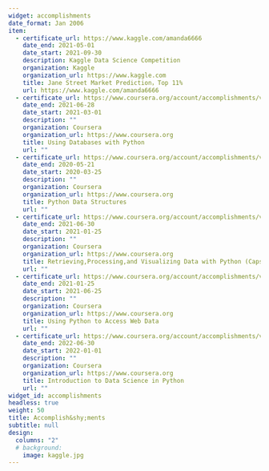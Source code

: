 ```yaml
---
widget: accomplishments
date_format: Jan 2006
item:
  - certificate_url: https://www.kaggle.com/amanda6666
    date_end: 2021-05-01
    date_start: 2021-09-30
    description: Kaggle Data Science Competition
    organization: Kaggle
    organization_url: https://www.kaggle.com
    title: Jane Street Market Prediction，Top 11%
    url: https://www.kaggle.com/amanda6666
  - certificate_url: https://www.coursera.org/account/accomplishments/verify/HXDR3PH54W5N
    date_end: 2021-06-28
    date_start: 2021-03-01
    description: ""
    organization: Coursera
    organization_url: https://www.coursera.org
    title: Using Databases with Python
    url: ""
  - certificate_url: https://www.coursera.org/account/accomplishments/verify/YG3K45LFHT3V
    date_end: 2020-05-21
    date_start: 2020-03-25
    description: ""
    organization: Coursera
    organization_url: https://www.coursera.org
    title: Python Data Structures
    url: ""
  - certificate_url: https://www.coursera.org/account/accomplishments/verify/AM6R97C8KAXX
    date_end: 2021-06-30
    date_start: 2021-01-25
    description: ""
    organization: Coursera
    organization_url: https://www.coursera.org
    title: Retrieving,Processing,and Visualizing Data with Python (Capstone)
    url: ""
  - certificate_url: https://www.coursera.org/account/accomplishments/verify/L3QYST2X6KDG
    date_end: 2021-01-25
    date_start: 2021-06-25
    description: ""
    organization: Coursera
    organization_url: https://www.coursera.org
    title: Using Python to Access Web Data
    url: ""
  - certificate_url: https://www.coursera.org/account/accomplishments/verify/UCJGB8HY2JEF
    date_end: 2022-06-30
    date_start: 2022-01-01
    description: ""
    organization: Coursera
    organization_url: https://www.coursera.org
    title: Introduction to Data Science in Python
    url: ""
widget_id: accomplishments
headless: true
weight: 50
title: Accomplish&shy;ments
subtitle: null
design:
  columns: "2"
  # background:
    image: kaggle.jpg
---
```

